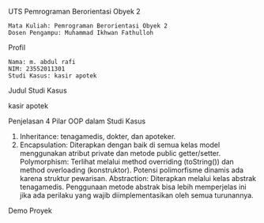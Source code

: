 UTS Pemrograman Berorientasi Obyek 2

    Mata Kuliah: Pemrograman Berorientasi Obyek 2
    Dosen Pengampu: Muhammad Ikhwan Fathulloh

Profil

    Nama: m. abdul rafi
    NIM: 23552011301
    Studi Kasus: kasir apotek

Judul Studi Kasus

kasir apotek

Penjelasan 4 Pilar OOP dalam Studi Kasus
1. Inheritance: tenagamedis, dokter, dan apoteker.
2. Encapsulation: Diterapkan dengan baik di semua kelas model menggunakan atribut private dan metode public getter/setter.
Polymorphism: Terlihat melalui method overriding (toString()) dan method overloading (konstruktor). Potensi polimorfisme dinamis ada karena struktur pewarisan.
Abstraction: Diterapkan melalui kelas abstrak tenagamedis. Penggunaan metode abstrak bisa lebih memperjelas ini jika ada perilaku yang wajib diimplementasikan oleh semua turunannya.

Demo Proyek

